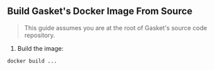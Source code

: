 ## Build Gasket's Docker Image From Source
> This guide assumes you are at the root of Gasket's source code repository.
1. Build the image:
```
docker build ...
```

